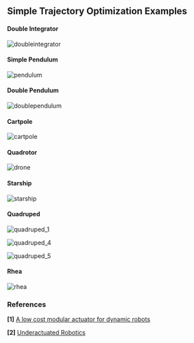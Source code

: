 ## Simple Trajectory Optimization Examples

#### Double Integrator

![doubleintegrator](https://github.com/user-attachments/assets/382ab623-5b79-4b3e-a5df-2dad22ace01c)


#### Simple Pendulum

![pendulum](https://github.com/user-attachments/assets/9d3ac428-acec-4bc2-a0b7-653df5ca1416)

#### Double Pendulum

![doublependulum](https://github.com/user-attachments/assets/6d5cea9b-7d3c-4c37-a3f9-3f1a52e30b8c)


#### Cartpole

![cartpole](https://github.com/user-attachments/assets/1d4e7463-43ef-4cc6-85c8-99feb482f314)

#### Quadrotor

![drone](https://github.com/user-attachments/assets/e8cafbc4-6ffa-48a7-8cf2-b978a4e0fe4e)



#### Starship 

![starship](https://github.com/user-attachments/assets/703c9a7e-caa4-4298-a77c-ce2fdb5b5885)

#### Quadruped

![quadruped_1](https://github.com/user-attachments/assets/dcd13fd0-a67f-4613-ac26-4128aa2759c5)

![quadruped_4](https://github.com/user-attachments/assets/e88e0119-fba7-4857-aaa5-e84aa2060de4)

![quadruped_5](https://github.com/user-attachments/assets/ab9b15ed-9d9b-421b-9c63-57c07ee68f32)

#### Rhea

![rhea](https://github.com/user-attachments/assets/3cfd2f1a-4537-4578-87a5-48754a4b78dd)


### References
**[1]** [A low cost modular actuator for dynamic robots](https://dspace.mit.edu/handle/1721.1/118671)

**[2]** [Underactuated Robotics](https://underactuated.mit.edu/index.html)
